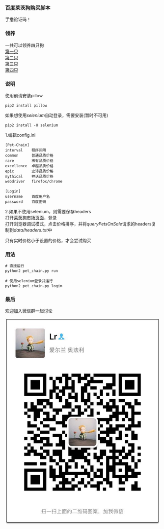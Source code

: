 ### 百度莱茨狗购买脚本

手撸验证码！

>

### 领养
一共可以领养四只狗  
[第一只](https://pet-chain.baidu.com/chain/splash)  
[第二只](https://pet-chain.baidu.com/chain/splash?appId=2&tpl=wallet)  
[第三只](https://pet-chain.baidu.com/chain/splash?appId=3&tpl=wallet)  
[第四只](https://pet-chain.baidu.com/chain/splash?appId=4&tpl=wallet)  

>

### 说明

使用前请安装pillow

    pip2 install pillow

如果想使用*selenium*自动登录，需要安装(暂时不可用)  

    pip2 install -U selenium

1.编辑config.ini  
    
    [Pet-Chain]
    interval    程序间隔
    common      普通品质价格
    rare        稀有品质价格
    excellence  卓越品质价格
    epic        史诗品质价格
    mythical    神话品质价格
    webdriver   firefox/chrome

    [Login]
    username    百度用户名
    password    百度密码  

2.如果不使用selenium，则需要保存headers  
打开[莱茨狗市场页面](https://pet-chain.baidu.com/chain/dogMarket?t=1517819157016)，登录  
打开浏览器调试模式，点击价格排序，并将*queryPetsOnSale*请求的headers复制到*data/headers.txt*中  



只有实时价格小于设置的价格，才会尝试购买  

>

### 用法

    # 直接运行
    python2 pet_chain.py run
    
    # 使用selenium登录并运行
    python2 pet_chain.py login


>
### 最后

欢迎加入微信群一起讨论  

![](./wechat/webwxgetmsgimg.png)